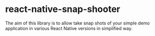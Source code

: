 # react-native-snap-shooter

The aim of this library is to allow take snap shots of your simple demo application in various React Native versions in simplified way.
